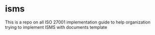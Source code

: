# isms
This is a repo on all ISO 27001 implementation guide to help organization trying to implement ISMS with documents template
